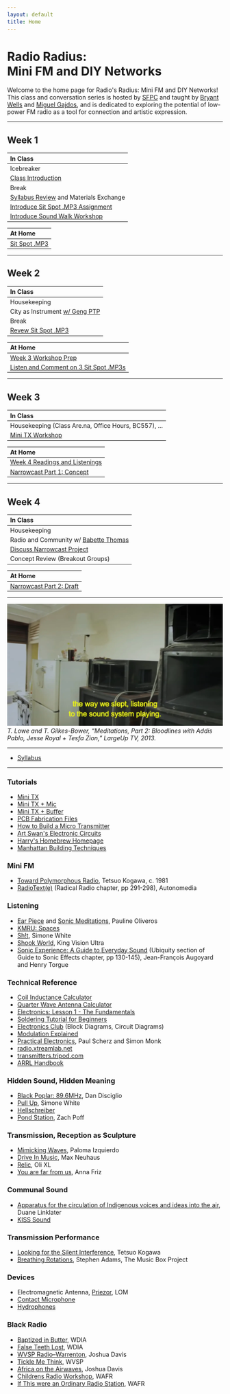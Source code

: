 ```yaml
---
layout: default
title: Home
---
```


# Radio Radius: <br>Mini FM and DIY Networks

Welcome to the home page for Radio's Radius: Mini FM and DIY Networks! This class and conversation series is hosted by [SFPC](https://sfpc.study/) and taught by [Bryant Wells](https://www.bryantwells.com/) and [Miguel Gajdos](https://miguelgajdos.com/), and is dedicated to exploring the potential of low-power FM radio as a tool for connection and artistic expression.

---

## Week 1

| In Class |
| :--- |
| Icebreaker |
| [Class Introduction](https://docs.google.com/presentation/d/1UD-9GNvDAKAqyUgUYGfPvFJFzfnFAN9BKHT6Xard70g/edit?usp=sharing) |
| Break |
| [Syllabus Review](/syllabus.html) and  Materials Exchange |
| [Introduce Sit Spot .MP3 Assignment](/sit-spot.html) |
| [Introduce Sound Walk Workshop](/sound-walk.html) |

| At Home |
| :--- |
| [Sit Spot .MP3](/sit-spot.html) |

---

## Week 2

| In Class |
| :--- |
| Housekeeping |
| City as Instrument [w/ Geng PTP](https://purpletapepedigree.bandcamp.com/) |
| Break |
| [Revew Sit Spot .MP3](/sit-spot.html) |

| At Home |
| :--- |
| [Week 3 Workshop Prep](/workshop-prep-1.html) |
| [Listen and Comment on 3 Sit Spot .MP3s](https://www.are.na/radio-radius/radio-radius-sit-spot-mp3) |

---

## Week 3

| In Class |
| :--- |
| Housekeeping (Class Are.na, Office Hours, BC557), ... |
| [Mini TX Workshop](/mini-tx-1.html) |

| At Home |
| :--- |
| [Week 4 Readings and Listenings](/week-4.html) |
| [Narrowcast Part 1: Concept](/narrowcast.html) |

---

## Week 4

| In Class |
| :--- |
| Housekeeping |
| Radio and Community w/ [Babette Thomas](https://www.babettethomas.com/) |
| [Discuss Narrowcast Project](/narrowcast.html) |
| Concept Review (Breakout Groups) |

| At Home |
| :--- |
| [Narrowcast Part 2: Draft](/narrowcast.html) |

---

![Meditations](/media/meditations.webp)
*T. Lowe and T. Gilkes-Bower, “Meditations, Part 2: Bloodlines with Addis Pablo, Jesse Royal + Tesfa Zion,” LargeUp TV, 2013.*

---

- [Syllabus](/syllabus.html)

---

### Tutorials
- [Mini TX](/mini-tx-1.html)
- [Mini TX + Mic](/mini-tx-2.html)
- [Mini TX + Buffer](/mini-tx-3.html)
- [PCB Fabrication Files](/fab.html)
- [How to Build a Micro Transmitter](https://anarchy.translocal.jp/radio/micro/howtotx.html)
- [Art Swan's Electronic Circuits](https://www.angelfire.com/art2/artswan/)
- [Harry's Homebrew Homepage](http://sm0vpo.altervista.org/)
- [Manhattan Building Techniques](https://www.qrpme.com/docs/K7QO%20Manhattan.pdf)

### Mini FM

- [Toward Polymorphous Radio](https://drive.google.com/file/d/1YDdtHzgt00Tn1E4vpdQdbLqyKVmCRprT/view?usp=sharing), Tetsuo Kogawa, c. 1981
- [RadioText(e)](https://www.are.na/block/36033944) (Radical Radio chapter, pp 291-298), Autonomedia

### Listening

- [Ear Piece](https://www.kim-cohen.com/Assets/CourseAssets/Texts/Oliveros_Ear%20Piece%20(1998).PDF) and [Sonic Meditations](https://www.are.na/block/35413437), Pauline Oliveros
- [KMRU: Spaces](https://www.youtube.com/watch?v=jxRbgvRNoS4)
- [Sh!t](https://attachments.are.na/35567766/27327d5618ff01a2c81ba82337b3a6c2.pdf?1743106294), Simone White
- [Shook World](https://algierstheband.bandcamp.com/album/shook-world-hosted-by-algiers), King Vision Ultra
- [Sonic Experience: A Guide to Everyday Sound](https://attachments.are.na/12509280/108be580b3e8789556c4a09eb6f06bf2.pdf?1626041041) (Ubiquity section of Guide to Sonic Effects chapter, pp 130-145), Jean-François Augoyard and Henry Torgue

### Technical Reference

- [Coil Inductance Calculator](https://www.66pacific.com/calculators/coil-inductance-calculator.aspx)
- [Quarter Wave Antenna Calculator](https://www.66pacific.com/calculators/quarter-wave-vertical-antenna-calculator.aspx)
- [Electronics: Lesson 1 - The Fundamentals](https://www.youtube.com/watch?app=desktop&v=SGvOmwZvhVk)
- [Soldering Tutorial for Beginners](https://www.youtube.com/watch?app=desktop&v=Qps9woUGkvI)
- [Electronics Club](https://electronicsclub.info/menu.htm#study) (Block Diagrams, Circuit Diagrams)
- [Modulation Explained](https://www.youtube.com/watch?v=XnoHXyb7dkY)
- [Practical Electronics](http://instrumentacion.qi.fcen.uba.ar/libro/Scherz.pdf), Paul Scherz and Simon Monk
- [radio.xtreamlab.net](https://radio.xtreamlab.net/)
- [transmitters.tripod.com](https://transmitters.tripod.com/)
- [ARRL Handbook](https://www.are.na/block/35769729)

### Hidden Sound, Hidden Meaning
- [Black Poplar: 89.6MHz](https://danndisciglio.com/black-poplar-896-mhz), Dan Disciglio
- [Pull Up](https://vol3.temporaryliveness.org/), Simone White
- [Hellschreiber](https://en.wikipedia.org/wiki/Hellschreiber)
- [Pond Station](https://zachpoff.com/artwork/pondstation/), Zach Poff

### Transmission, Reception as Sculpture
- [Mimicking Waves](https://palomita.studio/antennas.html), Paloma Izquierdo
- [Drive In Music](https://www.are.na/block/35894399), Max Neuhaus
- [Relic](https://www.are.na/block/2899079), Oli XL
- [You are far from us](https://nicelittlestatic.com/sound-radio-artworks/you-are-far-from-us/), Anna Friz

### Communal Sound
- [Apparatus for the circulation of Indigenous voices and ideas into the air](https://westernfront.ca/archives/get/ca_occurrences/1766), Duane Linklater
- [KISS Sound](https://www.youtube.com/watch?v=LIZpE1RBHjM&t=58s)

### Transmission Performance
- [Looking for the Silent Interference](https://www.youtube.com/watch?v=7-bZ9PwUwMQ), Tetsuo Kogawa
- [Breathing Rotations](http://radia.fm/2025/04/show-1045-breathing-rotations-in-the-imaginary-radio-station-by-stephen-adams-with-the-music-box-project-diffusion/), Stephen Adams, The Music Box Project

### Devices
- Electromagnetic Antenna, [Priezor](https://store.lom.audio/products/priezor?variant=5859618062368), LOM
- [Contact Microphone](https://en.wikipedia.org/wiki/Contact_microphone)
- [Hydrophones](https://en.wikipedia.org/wiki/Hydrophone)

### Black Radio
- [Baptized in Butter](https://drive.google.com/file/d/1x3DNmlnOLik7GbfyLUnHQAEqHUPAc-Tr/view?usp=sharing), WDIA
- [False Teeth Lost](https://drive.google.com/file/d/1STGJOGIlkAg9gho5aLx7uAq921g6EjQ1/view?usp=drive_link), WDIA
- [WVSP Radio–Warrenton](https://mediaandthemovement.unc.edu/2013/03/10/wvsp-radio/), Joshua Davis
- [Tickle Me Think](https://soundcloud.com/jpinkowitz/wvsp-radio-tickle-me-think), WVSP
- [Africa on the Airwaves](https://mediaandthemovement.unc.edu/2013/03/20/africa-on-the-airwaves/), Joshua Davis
- [Childrens Radio Workshop](https://soundcloud.com/jpinkowitz/wafr-childrens-radio-workshop), WAFR
- [If This were an Ordinary Radio Station](https://soundcloud.com/sohp/wafr-radio-if-this-were-an), WAFR
